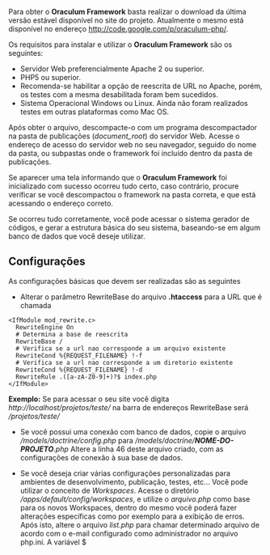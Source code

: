 Para obter o **Oraculum Framework** basta realizar o download da última versão estável disponível no site do projeto.
Atualmente o mesmo está disponível no endereço http://code.google.com/p/oraculum-php/.

Os requisitos para instalar e utilizar o **Oraculum Framework** são os seguintes:
  * Servidor Web preferencialmente Apache 2 ou superior.
  * PHP5 ou superior.
  * Recomenda-se habilitar a opção de reescrita de URL no Apache, porém, os testes com a mesma desabilitada foram bem sucedidos.
  * Sistema Operacional Windows ou Linux. Ainda não foram realizados testes em outras plataformas como Mac OS.

Após obter o arquivo, descompacte-o com um programa descompactador na pasta de publicações (_document\_root_) do servidor Web. Acesse o endereço de acesso do servidor web no seu navegador, seguido do nome da pasta, ou subpastas onde o framework foi incluído dentro da pasta de publicações.

Se aparecer uma tela informando que o **Oraculum Framework** foi inicializado com sucesso ocorreu tudo certo, caso contrário, procure verificar se você descompactou o framework na pasta correta, e que está acessando o endereço correto.

Se ocorreu tudo corretamente, você pode acessar o sistema gerador de códigos, e gerar a estrutura básica do seu sistema, baseando-se em algum banco de dados que você deseje utilizar.

## Configurações ##
As configurações básicas que devem ser realizadas são as seguintes
  * Alterar o parâmetro RewriteBase do arquivo **.htaccess** para a URL que é chamada
```
<IfModule mod_rewrite.c>
  RewriteEngine On
  # Determina a base de reescrita
  RewriteBase /
  # Verifica se a url nao corresponde a um arquivo existente
  RewriteCond %{REQUEST_FILENAME} !-f
  # Verifica se a url nao corresponde a um diretorio existente
  RewriteCond %{REQUEST_FILENAME} !-d
  RewriteRule .([a-zA-Z0-9]+)?$ index.php
</IfModule>
```
**Exemplo:**
Se para acessar o seu site você digita _http://localhost/projetos/teste/_ na barra de endereços RewriteBase será _/projetos/teste/_

  * Se você possui uma conexão com banco de dados, copie o arquivo _/models/doctrine/config.php_ para _/models/doctrine/**NOME-DO-PROJETO**.php_
Altere a linha 46 deste arquivo criado, com as configurações de conexão à sua base de dados.

  * Se você deseja criar várias configurações personalizadas para ambientes de desenvolvimento, publicação, testes, etc... Você pode utilizar o conceito de _Workspaces_. Acesse o diretório _/apps/default/config/workspaces_, e utilize o _arquivo.php_ como base para os novos Workspaces, dentro do mesmo você poderá fazer alterações específicas como por exemplo para a exibição de erros. Após isto, altere o arquivo _list.php_ para chamar determinado arquivo de acordo com o e-mail configurado como administrador no arquivo php.ini. A variável $